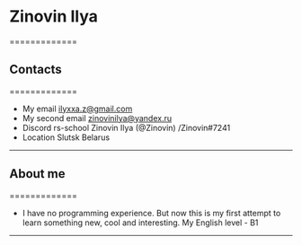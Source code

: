 # Zinovin Ilya
=============

## Contacts
=============
* My email               ilyxxa.z@gmail.com
* My second email        zinovinilya@yandex.ru 
* Discord rs-school      Zinovin Ilya (@Zinovin) /Zinovin#7241
* Location               Slutsk Belarus
-------------

## About me
=============
* I have no programming experience. But now this is my first 
  attempt to learn something new, cool and interesting.
  My English level - B1
-------------